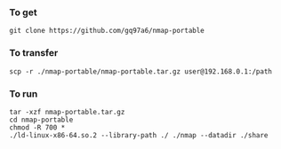 ### To get
```
git clone https://github.com/gq97a6/nmap-portable
```

### To transfer
```
scp -r ./nmap-portable/nmap-portable.tar.gz user@192.168.0.1:/path
```

### To run
```
tar -xzf nmap-portable.tar.gz
cd nmap-portable
chmod -R 700 *
./ld-linux-x86-64.so.2 --library-path ./ ./nmap --datadir ./share
```